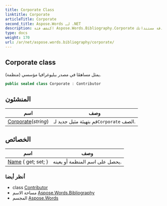 ```yaml
---
title: Corporate Class
linktitle: Corporate
articleTitle: Corporate
second_title: Aspose.Words لـ .NET
description: اكتشف فئة Aspose.Words.Bibliography.Corporate لإدارة سلسة لمراجع الشركات ومساهميها. حسّن دقة مستنداتك!
type: docs
weight: 170
url: /ar/net/aspose.words.bibliography/corporate/
---
```

## Corporate class

يمثل مساهمًا في مصدر ببليوغرافيا مؤسسي (منظمة).

```csharp
public sealed class Corporate : Contributor
```

## المنشئون

| اسم | وصف |
| --- | --- |
| [Corporate](corporate/)(*string*) | قم بتهيئة مثيل جديد لـ`Corporate` الصف. |

## الخصائص

| اسم | وصف |
| --- | --- |
| [Name](../../aspose.words.bibliography/corporate/name/) { get; set; } | يحصل على اسم المنظمة أو يعينه. |

### أنظر أيضا

* class [Contributor](../contributor/)
* مساحة الاسم [Aspose.Words.Bibliography](../../aspose.words.bibliography/)
* المجسم [Aspose.Words](../../)
